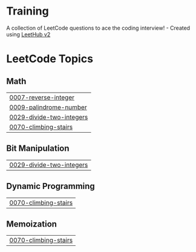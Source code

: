 # Training
A collection of LeetCode questions to ace the coding interview! - Created using [LeetHub v2](https://github.com/arunbhardwaj/LeetHub-2.0)

<!---LeetCode Topics Start-->
# LeetCode Topics
## Math
|  |
| ------- |
| [0007-reverse-integer](https://github.com/VIJAYVJX/Training/tree/master/0007-reverse-integer) |
| [0009-palindrome-number](https://github.com/VIJAYVJX/Training/tree/master/0009-palindrome-number) |
| [0029-divide-two-integers](https://github.com/VIJAYVJX/Training/tree/master/0029-divide-two-integers) |
| [0070-climbing-stairs](https://github.com/VIJAYVJX/Training/tree/master/0070-climbing-stairs) |
## Bit Manipulation
|  |
| ------- |
| [0029-divide-two-integers](https://github.com/VIJAYVJX/Training/tree/master/0029-divide-two-integers) |
## Dynamic Programming
|  |
| ------- |
| [0070-climbing-stairs](https://github.com/VIJAYVJX/Training/tree/master/0070-climbing-stairs) |
## Memoization
|  |
| ------- |
| [0070-climbing-stairs](https://github.com/VIJAYVJX/Training/tree/master/0070-climbing-stairs) |
<!---LeetCode Topics End-->